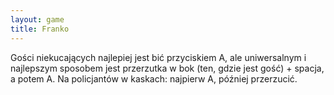 ```yaml
---
layout: game
title: Franko
---
```


Gości niekucających najlepiej jest bić przyciskiem A, ale 
uniwersalnym
i najlepszym sposobem jest przerzutka w bok (ten, gdzie jest gość) +
spacja, a potem A. Na policjantów w kaskach: najpierw A, później 
przerzucić.
